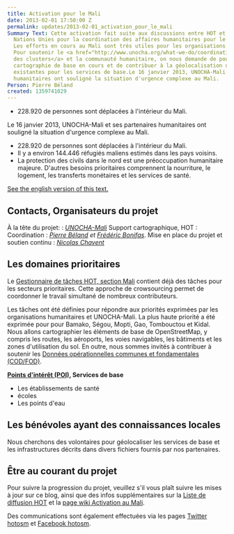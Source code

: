 ```yaml
---
title: Activation pour le Mali
date: 2013-02-01 17:50:00 Z
permalink: updates/2013-02-01_activation_pour_le_mali
Summary Text: Cette activation fait suite aux discussions entre HOT et le Bureau des
  Nations Unies pour la coordination des affaires humanitaires pour le Mali (UNOCHA-Mali).
  Les efforts en cours au Mali sont très utiles pour les organisations humanitaires.
  Pour soutenir le <a href="http://www.unocha.org/what-we-do/coordination-tools/cluster-coordination">système
  des clusters</a> et la communauté humanitaire, on nous demande de poursuivre la
  cartographie de base en cours et de contribuer à la géolocalisation des données
  existantes pour les services de base.Le 16 janvier 2013, UNOCHA-Mali et ses partenaires
  humanitaires ont souligné la situation d'urgence complexe au Mali.
Person: Pierre Béland
created: 1359741029
---
```



<ul><li>228.920 de personnes sont déplacées à l'intérieur du Mali.</li></ul>

Le 16 janvier 2013, UNOCHA-Mali et ses partenaires humanitaires ont souligné la situation d'urgence complexe au Mali.
<ul>
<li>228.920 de personnes sont déplacées à l'intérieur du Mali.
</li>
<li>Il y a environ 144.446 réfugiés maliens estimés dans les pays voisins.
</li>
<li>La protection des civils dans le nord est une préoccupation humanitaire majeure. D'autres besoins prioritaires comprennent la nourriture, le logement, les transferts monétaires et les services de santé.</li>
</ul>

<a href="http://hot.openstreetmap.org/updates/2013-02-01_mali_activation">See the english version of this text.</a>


<h2>Contacts, Organisateurs du projet</h2>

À la tête du projet: : <em><a href="mailto:ochamali@un.org">UNOCHA-Mali</a></em>
Support cartographique, HOT : 
Coordination : <em><a href="mailto:pierre.beland@hotosm.org">Pierre Béland</a> et <a href="mailto:Frederic.Bonifas@hotosm.org">Frédéric Bonifas</a></em>.
Mise en place du projet et soutien continu : <em><a href="mailto:Nicolas.Chavent@hotosm.org">Nicolas Chavent</a></em>

<h2>Les domaines prioritaires</h2>
Le <a href="http://tasks.hotosm.org/#all/Mali">Gestionnaire de tâches HOT, section Mali</a> contient déjà des tâches pour les secteurs prioritaires. Cette approche de crowsourcing permet de coordonner le travail simultané de nombreux contributeurs. 

Les tâches ont été définies pour répondre aux priorités exprimées par les organisations humanitaires et UNOCHA-Mali. La plus haute priorité a été exprimée pour pour Bamako, Ségou, Mopti, Gao, Tombouctou et Kidal. Nous allons cartographier les éléments de base de OpenStreetMap, y compris les routes, les aéroports, les voies navigables, les bâtiments et les zones d'utilisation du sol. En outre, nous sommes invités à contribuer à soutenir les <a href="http://cod.humanitarianresponse.info/fr/propos-des-donn%C3%A9es-op%C3%A9rationnelles-communes-et-fondamentales">Données opérationnelles communes et fondamentales (COD/FOD)</a>.

<b><a href="http://fr.wikipedia.org/wiki/Point_of_interest">Points d'intérêt (POI)</a>, Services de base</b>
<ul>
<li>Les établissements de santé</li>
<li>écoles</li>
<li>Les points d'eau</li>
</ul>

<h2>Les bénévoles ayant des connaissances locales</h2>
Nous cherchons des volontaires pour géolocaliser les services de base et les infrastructures décrits dans divers fichiers fournis par nos partenaires.

<h2>Être au courant du projet</h2>
Pour suivre la progression du projet, veuillez s'il vous plaît suivre les mises à jour sur ce blog, ainsi que des infos supplémentaires sur la <a href= 'http://lists.openstreetmap.org/listinfo/hot'>Liste de diffusion HOT</a>  et la <a href= 'http://wiki.openstreetmap.org/wiki/2012_Mali_Crisis'>page wiki Activation au Mali</a>.

Des communications sont également effectuées via les pages <a href= 'http://twitter.com/hotosm'>Twitter hotosm</a> et <a href= 'http://www.facebook.com/hotosm'>Facebook hotosm</a>.
